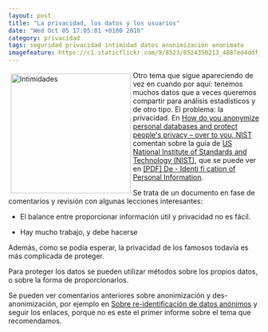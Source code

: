 ```yaml
---
layout: post
title: "La privacidad, los datos y los usuarios"
date: "Wed Oct 05 17:05:01 +0100 2016"
category: privacidad
tags: seguridad privacidad intimidad datos anonimización anonimato
imagefeature: https://c1.staticflickr.com/9/8523/8524350213_4887ed4ddf_m.jpg
---
```




<a href="https://www.flickr.com/photos/fernand0/8524350213" title="Intimidades"><img src="https://c1.staticflickr.com/9/8523/8524350213_4887ed4ddf_m.jpg" width="240"  alt="Intimidades" style="float:left; margin:5px"></a>
Otro tema que sigue apareciendo de vez en cuando por aquí: tenemos muchos datos que a veces queremos compartir para análisis estadísticos y de otro tipo. El problema: la privacidad. En [How do you anonymize personal databases and protect people's privacy – over to you, NIST](http://www.theregister.co.uk/2015/11/02/protecting_peoples_privacy/) comentan sobre la guía de [US National Institute of Standards and Technology (NIST)](http://www.theregister.co.uk/2015/11/02/protecting_peoples_privacy/), que se puede ver en [[PDF] De - Identi fi cation of Personal Information](http://nvlpubs.nist.gov/nistpubs/ir/2015/NIST.IR.8053.pdf).

Se trata de un documento en fase de comentarios y revisión con algunas lecciones interesantes:

* El balance entre proporcionar información útil y privacidad no es fácil.

* Hay mucho trabajo, y debe hacerse

Además, como se podía esperar, la privacidad de los famosos todavía es más complicada de proteger.

Para proteger los datos se pueden utilizar métodos sobre los propios datos, o sobre la forma de proporcionarlos.

Se pueden ver comentarios anteriores sobre anonimización y des-anonimización, por ejemplo en [Sobre re-identificación de datos anónimos](http://fernand0.github.io/Reidentificacion-Datos-Anonimos/) y seguir los enlaces, porque no es este el primer informe sobre el tema que recomendamos.
